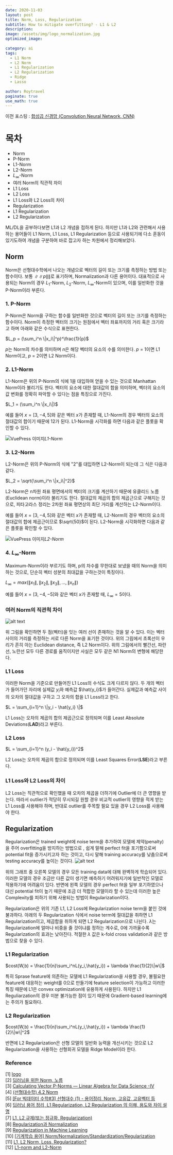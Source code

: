 ```yaml
---
date: 2020-11-03
layout: post
title: Norm, Loss, Regularization
subtitle: How to mitigate overfitting? - L1 & L2
description:
image: /assets/img/logo_normalization.jpg
optimized_image:
  
category: ai
tags:
  - L1 Norm
  - L2 Norm
  - L1 Regularization
  - L2 Regularization
  - Ridge
  - Lasso
  
author: Roytravel
paginate: true
use_math: true
---
```


이전 포스팅 : <a href="https://roytravel.github.io/convolution-neural-network/">합성곱 신경망 (Convolution Neural Network, CNN)</a>

# 목차
* Norm
* P-Norm
* L1-Norm
* L2-Norm
* $L_\infty$-Norm
* 여러 Norm의 직관적 차이
* L1 Loss
* L2 Loss
* L1 Loss와 L2 Loss의 차이
* Regularization
* L1 Regularization
* L2 Regularization

ML/DL을 공부하다보면 L1과 L2 개념을 접하게 된다. 하지만 L1과 L2와 관련해서 사용하는 용어들이 L1 Norm, L1 Loss, L1 Regularization 등으로 사용되기에 다소 혼동이 있기도하여 개념을 구분하여 바로 잡고자 하는 차원에서 정리해보았다.

## Norm
Norm은 선형대수학에서 나오는 개념으로 벡터의 길이 또는 크기를 측정하는 방법 또는 함수이다. 보통 $\|\|p\|\|$로 표기하며, Normalization과 다른 용어이다. 대표적으로 사용되는 Norm의 경우 $L_1$-Norm, $L_2$-Norm, $L_\infty$-Norm이 있으며, 이를 일반화한 것을 P-Norm이라 부른다.

### 1. P-Norm
P-Norm은 Norm을 구하는 함수를 일반화한 것으로 벡터의 길이 또는 크기를 측정하는 함수이다. Norm이 측정한 벡터의 크기는 원점에서 벡터 좌표까지의 거리 혹은 크기라고 하며 아래와 같은 수식으로 표현한다.

$L_p = (\sum_i^n \|x_i\|^p)^\frac{1}{p}$

$p$는 Norm의 차수를 의미하며 $n$은 해당 벡터의 요소의 수를 의미한다. $p$ = 1이면 L1 Norm이고, $p$ = 2이면 L2 Norm이다.

### 2. L1-Norm
L1-Norm은 위의 P-Norm의 식에 1을 대입하여 얻을 수 있는 것으로 Manhattan Norm이라 불리기도 한다. 벡터의 요소에 대한 절대값의 합을 의미하며, 벡터의 요소의 값 변화를 정확히 파악할 수 있다는 점을 특징으로 가진다.

$L_1 = (\sum_i^n \|x_i\|)$

예를 들어 $x = [3, -4, 5]$와 같은 벡터 $x$가 존재할 때, L1-Norm의 경우 벡터의 요소의 절대값의 합이기 때문에 12가 된다. L1-Norm을 시각화를 하면 다음과 같은 플롯을 확인할 수 있다.

![VuePress 이미지](/assets/img/l1_norm.png)*L1-Norm*


### 3. L2-Norm
L2-Norm은 위의 P-Norm의 식에 "2"를 대입하면 L2-Norm이 되는데 그 식은 다음과 같다.

$L_2 = \sqrt{\sum_i^n \|x_i\|^2}$

L2-Norm은 n차원 좌표 평면에서의 벡터의 크기를 계산하기 때문에 유클리드 노름(Euclidean norm)이라 불리기도 한다. 절대값의 제곱의 합의 제곱근으로 구해지는 것으로, 피타고라스 정리는 2차원 좌표 평면상의 최단 거리를 계산하는 L2-Norm이다.

예를 들어 $x = [3, -4, 5]$와 같은 벡터 $x$가 존재할 때, L2-Norm의 경우 벡터의 요소의 절대값의 합에 제곱근이므로 $\sqrt{50}$이 된다. L2-Norm을 시각화하면 다음과 같은 플롯을 확인할 수 있다.

<!--![VuePress 이미지](/assets/img/l2_norm.png)*L2-Norm*-->
![VuePress 이미지](/assets/img/squared_l2_norm.png)*L2-Norm*


### 4. $L_\infty$-Norm
Maximum-Norm이라 부르기도 하며, p의 차수를 무한대로 보냈을 때의 Norm을 의미하는 것으로, 단순히 벡터 성분의 최대값을 구하는것이 특징이다.

$L_\infty = max(\|x_1\|, \|x_2\|, \|x_3\|, \dots, \|x_n\|)$

예를 들어 $x = [3, -4, -5]$와 같은 벡터 $x$가 존재할 때, $L_\infty = 5$이다.

### 여러 Norm의 직관척 차이
![alt text](/assets/img/norm_representation.png)

위 그림을 확인하면 두 점(벡터)을 잇는 여러 선이 존재하는 것을 알 수 있다. 이는 벡터 사이의 거리를 측정하는 서로 다른 Norm을 표기한 것이다. 위의 그림에서 초록선이 우리가 흔히 아는 Euclidean distance, 즉 L2 Norm이다. 위의 그림에서의 빨간선, 파란선, 노란선 모두 다른 경로를 움직이지만 사실은 모두 같은 N1 Norm의 변형에 해당한다.

### L1 Loss
이러한 Norm을 기준으로 만들어진 L1 Loss의 수식도 크게 다르지 않다. 두 개의 벡터가 들어가던 자리에 실제값 $y_i$와 예측값 $\hat{y_i}$가 들어간다. 실제값과 예측값 사이의 오차의 절대값을 구하고 그 오차의 합을 L1 Loss라고 한다.

$L = \sum_{i=1}^n \|y_i - \hat{y_i} \|$

L1 Loss는 오차의 제곱의 합의 제곱근으로 정의되며 이를 Least Absolute Deviations(**LAD**)라고 부른다.

### L2 Loss

$L = \sum_{i=1}^n (y_i - \hat{y_i})^2$

L2 Loss는 오차의 제곱의 합으로 정의되며 이를 Least Squares Error(**LSE**)라고 부른다.

### L1 Loss와 L2 Loss의 차이
L2 Loss는 직관적으로 확인했을 때 오차의 제곱을 더하기에 Outlier에 더 큰 영향을 받는다. 따라서 outlier가 적당히 무시되길 원할 경우 비교적 outlier의 영향을 적게 받는 L1 Loss를 사용해야 하며, 반대로 outlier를 주목할 필요 있을 경우 L2 Loss를 사용해야 한다.

## Regularization

Regularization은 trained weight에 noise term을 추가하여 모델에 제약(penalty)을 주어 overfitting을 방지하는 방법으로 , 쉽게 말해 perfect fit을 포기함으로써 potential fit을 증가시키고자 하는 것이고, 다시 말해 training accuracy를 낮춤으로써 testing accuracy를 높이는 것이다.
![alt text](/assets/img/complexity_comprison.png)

위의 그래프 중 오른쪽 모델의 경우 모든 training data에 대해 완벽하게 학습되어 있다. 이러한 모델의 경우 조금만 다른 값이 생기면 예측하기 어려워지기에 일반적인 모델로 적용하기에 어려움이 있다. 반면에 왼쪽 모델의 경우 perfect fit을 일부 포기하였으나 대신 potential fit이 높기 때문에 조금 더 적합한 모델이라 할 수 있는데 이러한 높은 Complexity를 피하기 위해 사용되는 방법이 Regularization이다.

Regularization은 위의 기존 L1, L2 Loss에 Regularization noise term을 붙인 것에 불과하다. 아래의 두 Regularization 식에서 noise term에 절대값을 취하면 L1 Regularization이고, 제곱합을 취하게 되면 L2 Regularization으로 나뉜다. $\lambda$는 Regularization에 얼마나 비중을 줄 것이냐를 정하는 계수로, 0에 가까울수록 Regularization의 효과는 낮아진다. 적절한 $\lambda$ 값은 k-fold cross validation과 같은 방법으로 찾을 수 있다. 

### L1 Regularization

$cost(W,b) = \frac{1}{n}\sum_i^nL(y_i,\hat{y_i}) + \lambda \frac{1}{2}\|w\|$

특히 Sprase feature에 의존하는 모델에 L1 Regularization을 사용할 경우, 불필요한 feature에 대응하는 weight를 0으로 만들기에 feature selection이 가능하고 이러한 특징 때문에 L1은 convex optimization에 유용하게 사용된다. 하지만 L1 Reguliarzation의 경우 미분 불가능한 점이 있기 때문에 Gradient-based learning에는 주의가 필요하다.

### L2 Regularization

$cost(W,b) = \frac{1}{n}\sum_i^nL(y_i,\hat{y_i}) + \lambda \frac{1}{2}\|w\|^2$

반면에 L2 Regularization은 선형 모델의 일반화 능력을 개선시키는 것으로 L2 Regularization을 사용하는 선형회귀 모델을 Ridge Model이라 한다.


### Reference
[1] <a href="https://unsplash.com/@clintadair?utm_source=medium&utm_medium=referral">logo</a><br>
[2] <a href="http://taewan.kim/post/norm/">딥러닝을 위한 Norm, 노름</a><br>
[3] <a href="https://towardsdatascience.com/calculating-vector-p-norms-linear-algebra-for-data-science-iv-400511cffcf0">Calculating Vector P-Norms — Linear Algebra for Data Science -IV</a><br>
[4] <a href="https://elementary-physics.tistory.com/31">(선형대수학) 4.2 Norm</a><br>
[5] <a href="https://m.blog.naver.com/jamiet1/221229735965">[For 빅데이터 수학#3] 선형대수 (1) - 용어정리, Norm, 고유값, 고유벡터 등</a><br>
[6] <a href="https://light-tree.tistory.com/125">딥러닝 용어 정리, L1 Regularization, L2 Regularization 의 이해, 용도와 차이 설명</a><br>
[7] <a href="https://m.blog.naver.com/sky3000v/221536661344">L1, L2 규제(또는 정규화, Regularization)</a><br>
[8] <a href="https://hichoe95.tistory.com/55">Regularization과 Normalization</a><br>
[9] <a href="https://www.globalsoftwaresupport.com/regularization-machine-learning/">Regularization in Machine Learning</a><br>
[10] <a href="https://m.blog.naver.com/dbstmdgks93/221478457085">[기계학습 용어] Norm/Normalization/Standardization/Regularization</a><br>
[11] <a href="https://junklee.tistory.com/29">L1, L2 Norm, Loss, Regularization?</a><br>
[12] <a href="https://karmainearth.tistory.com/162">L1-norm and L2-Norm</a><br>
